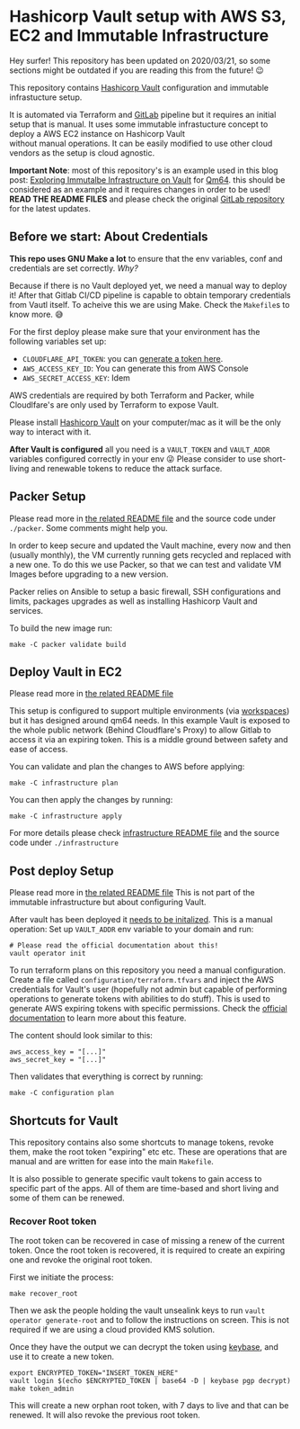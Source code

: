 # Hashicorp Vault setup with AWS S3, EC2 and Immutable Infrastructure
Hey surfer! This repository has been updated on 2020/03/21, so some 
sections might be outdated if you are reading this from the future! 😉

This repository contains [Hashicorp Vault](https://vaultproject.io) 
configuration and immutable infrastucture setup. 

It is automated via Terraform and [GitLab](https://gitlab.com/qm64/vault) 
pipeline but it requires an initial setup that is manual. It uses some immutable 
infrastucture concept to deploy a AWS EC2 instance on Hashicorp Vault  
without manual operations. It can be easily modified to use other cloud vendors 
as the setup is cloud agnostic.

**Important Note**: most of this repository's is an example used in
this blog post: [Exploring Immutalbe Infrastructure on Vault](https://qm64.tech/posts/202003-immutable-infrastructure-vault/) for [Qm64](https://qm64.tech). 
this should be  considered as an example and it requires changes in order to 
be used! **READ THE README FILES** and please check the original 
[GitLab repository](https://gitlab.com/qm64/vault) for the latest updates.

## Before we start: About Credentials 
**This repo uses GNU Make a lot** to ensure that the env variables, conf and 
credentials are set correctly. _Why?_

Because if there is no Vault deployed yet, we need a manual way to deploy it!
After that Gitlab CI/CD pipeline is capable to obtain temporary credentials from 
Vautl itself. To acheive this we are using Make. Check the `Makefile`s to know
more. 😅

For the first deploy please make sure that your environment has the following 
variables set up:

- `CLOUDFLARE_API_TOKEN`: you can [generate a token here](https://dash.cloudflare.com/profile/api-tokens).
- `AWS_ACCESS_KEY_ID`: You can generate this from AWS Console
- `AWS_SECRET_ACCESS_KEY`: Idem

AWS credentials are required by both Terraform and Packer, while Cloudlfare's
are only used by Terraform to expose Vault.

Please install [Hashicorp Vault](https://vaultproject.io) on your computer/mac
as it will be the only way to interact with it.

**After Vault is configured** all you need is a `VAULT_TOKEN` and 
`VAULT_ADDR` variables configured correctly in your env 😜 Please consider
to use short-living and renewable tokens to reduce the attack surface.

## Packer Setup
Please read more in [the related README file](./packer/README.md) and 
the source code under `./packer`. Some comments might help you.

In order to keep secure and updated the Vault machine, every now and then
(usually monthly), the VM currently running gets recycled and replaced with a 
new one. To do this we use Packer, so that we can test and validate VM Images 
before upgrading to a new version.

Packer relies on Ansible to setup a basic firewall, SSH configurations and 
limits, packages upgrades as well as installing Hashicorp Vault and services.

To build the new image run:

```shell
make -C packer validate build
```

## Deploy Vault in EC2
Please read more in [the related README file](./infrastructure/README.md)

This setup is configured to support multiple environments (via [workspaces](https://www.terraform.io/docs/state/workspaces.html))
but it has designed around qm64 needs. In this example Vault is exposed to the 
whole public network (Behind Cloudflare's Proxy) to allow Gitlab to access it 
via an expiring token. This is a middle ground between safety and ease of 
access.

You can validate and plan the changes to AWS before applying:

```shell
make -C infrastructure plan
```

You can then apply the changes by running:

```shell
make -C infrastructure apply
```

For more details please check 
[infrastructure README file](./infrastructure/README.md) and the source code
under `./infrastructure`

## Post deploy Setup
Please read more in [the related README file](./configuration/README.md)
This is not part of the immutable infrastructure but about configuring Vault.

After vault has been deployed it [needs to be initalized](https://learn.hashicorp.com/vault/getting-started/deploy#initializing-the-vault). 
This is a manual operation: Set up `VAULT_ADDR` env variable to your domain and run:

```shell
# Please read the official documentation about this!
vault operator init
```

To run terraform plans on this repository you need a manual configuration.
Create a file called `configuration/terraform.tfvars` and inject the AWS 
credentials for Vault's user (hopefully not admin but capable of performing 
operations to  generate tokens with abilities to do stuff). This is used
to generate AWS expiring tokens with specific permissions. Check the
[official documentation](https://learn.hashicorp.com/vault/getting-started/dynamic-secrets) 
to learn more about this feature.

The content should look similar to this:

```
aws_access_key = "[...]"
aws_secret_key = "[...]"
```

Then validates that everything is correct by running: 

```shell
make -C configuration plan
```

## Shortcuts for Vault
This repository contains also some shortcuts to manage tokens, revoke them,
make the root token "expiring" etc etc. These are operations that are manual
and are written for ease into the main `Makefile`.

It is also possible to generate specific vault tokens to gain access to
specific part of the apps. All of them are time-based and short living and
some of them can be renewed.

### Recover Root token

The root token can be recovered in case of missing a renew of the current token.
Once the root token is recovered, it is required to create an expiring one and
revoke the original root token.

First we initiate the process:

```shh
make recover_root
```

Then we ask the people holding the vault unsealink keys to run
`vault operator generate-root` and to follow the instructions on screen.
This is not required if we are using a cloud provided KMS solution.

Once they have the output we can decrypt the token using
[keybase](https://keybase.io), and use it to create a new token.

```shell
export ENCRYPTED_TOKEN="INSERT_TOKEN_HERE"
vault login $(echo $ENCRYPTED_TOKEN | base64 -D | keybase pgp decrypt)
make token_admin
```

This will create a new orphan root token, with 7 days to live and that can be
renewed. It will also revoke the previous root token.
